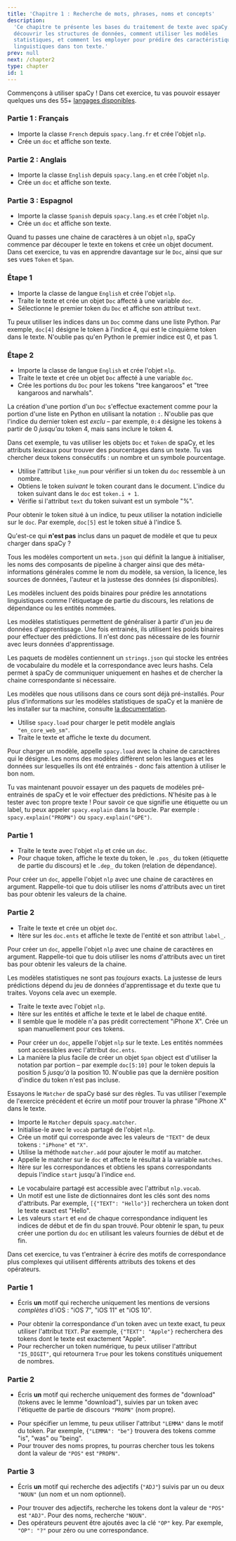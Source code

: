 ```yaml
---
title: 'Chapitre 1 : Recherche de mots, phrases, noms et concepts'
description:
  'Ce chapitre te présente les bases du traitement de texte avec spaCy. Tu vas
  découvrir les structures de données, comment utiliser les modèles
  statistiques, et comment les employer pour prédire des caractéristiques
  linguistiques dans ton texte.'
prev: null
next: /chapter2
type: chapter
id: 1
---
```


<exercise id="1" title="Présentation de spaCy" type="slides">

<slides source="chapter1_01_introduction-to-spacy" start="0:165" end="3:01">
</slides>

</exercise>

<exercise id="2" title="Prise en main">

Commençons à utiliser spaCy ! Dans cet exercice, tu vas pouvoir essayer quelques
uns des 55+ [langages disponibles](https://spacy.io/usage/models#languages).

### Partie 1 : Français

- Importe la classe `French` depuis `spacy.lang.fr` et crée l'objet `nlp`.
- Crée un `doc` et affiche son texte.

<codeblock id="01_02_01"></codeblock>

### Partie 2 : Anglais

- Importe la classe `English` depuis `spacy.lang.en` et crée l'objet `nlp`.
- Crée un `doc` et affiche son texte.

<codeblock id="01_02_02"></codeblock>

### Partie 3 : Espagnol

- Importe la classe `Spanish` depuis `spacy.lang.es` et crée l'objet `nlp`.
- Crée un `doc` et affiche son texte.

<codeblock id="01_02_03"></codeblock>

</exercise>

<exercise id="3" title="Documents, spans et tokens">

Quand tu passes une chaine de caractères à un objet `nlp`, spaCy commence par
découper le texte en tokens et crée un objet document. Dans cet exercice, tu vas
en apprendre davantage sur le `Doc`, ainsi que sur ses vues `Token` et `Span`.

### Étape 1

- Importe la classe de langue `English` et crée l'objet `nlp`.
- Traite le texte et crée un objet `Doc` affecté à une variable `doc`.
- Sélectionne le premier token du `Doc` et affiche son attribut `text`.

<codeblock id="01_03_01">

Tu peux utiliser les indices dans un `Doc` comme dans une liste Python. Par
exemple, `doc[4]` désigne le token à l'indice 4, qui est le cinquième token dans
le texte. N'oublie pas qu'en Python le premier indice est 0, et pas 1.

</codeblock>

### Étape 2

- Importe la classe de langue `English` et crée l'objet `nlp`.
- Traite le texte et crée un objet `Doc` affecté à une variable `doc`.
- Crée les portions du `Doc` pour les tokens "tree kangaroos" et "tree kangaroos
  and narwhals".

<codeblock id="01_03_02">

La création d'une portion d'un `Doc` s'effectue exactement comme pour la portion
d'une liste en Python en utilisant la notation `:`. N'oublie pas que l'indice du
dernier token est _exclu_ – par exemple, `0:4` désigne les tokens à partir de 0
_jusqu'au_ token 4, mais sans inclure le token 4.

</codeblock>

</exercise>

<exercise id="4" title="Attributs lexicaux">

Dans cet exemple, tu vas utiliser les objets `Doc` et `Token` de spaCy, et les
attributs lexicaux pour trouver des pourcentages dans un texte. Tu vas chercher
deux tokens consécutifs : un nombre et un symbole pourcentage.

- Utilise l'attribut `like_num` pour vérifier si un token du `doc` ressemble à
  un nombre.
- Obtiens le token _suivant_ le token courant dans le document. L'indice du
  token suivant dans le `doc` est `token.i + 1`.
- Vérifie si l'attribut `text` du token suivant est un symbole "%".

<codeblock id="01_04">

Pour obtenir le token situé à un indice, tu peux utiliser la notation indicielle
sur le `doc`. Par exemple, `doc[5]` est le token situé à l'indice 5.

</codeblock>

</exercise>

<exercise id="5" title="Modèles statistiques" type="slides">

<slides source="chapter1_02_statistical-models" start="3:12" end="7:01">
</slides>

</exercise>

<exercise id="6" title="Paquets de modèles" type="choice">

Qu'est-ce qui **n'est pas** inclus dans un paquet de modèle et que tu peux
charger dans spaCy ?

<choice>
<opt text="Un fichier de métadonnées contenant le langage, le pipeline et la licence.">

Tous les modèles comportent un `meta.json` qui définit la langue à initialiser,
les noms des composants de pipeline à charger ainsi que des méta-informations
générales comme le nom du modèle, sa version, la licence, les sources de
données, l'auteur et la justesse des données (si disponibles).

</opt>
<opt text="Des poids binaires pour effectuer des prédictions statistiques.">

Les modèles incluent des poids binaires pour prédire les annotations
linguistiques comme l'étiquetage de partie du discours, les relations de
dépendance ou les entités nommées.

</opt>
<opt correct="true" text="Les données annotées sur lesquelles le modèle a été entrainé.">

Les modèles statistiques permettent de généraliser à partir d'un jeu de données
d'apprentissage. Une fois entrainés, ils utilisent les poids binaires pour
effectuer des prédictions. Il n'est donc pas nécessaire de les fournir avec
leurs données d'apprentissage.

</opt>
<opt text="Les Strings du vocabulaire du modèle et leurs hashs.">

Les paquets de modèles contiennent un `strings.json` qui stocke les entrées de
vocabulaire du modèle et la correspondance avec leurs hashs. Cela permet à spaCy
de communiquer uniquement en hashes et de chercher la chaine correspondante si
nécessaire.

</opt>
</choice>

</exercise>

<exercise id="7" title="Chargement de modèles">

Les modèles que nous utilisons dans ce cours sont déjà pré-installés. Pour plus
d'informations sur les modèles statistiques de spaCy et la manière de les
installer sur ta machine, consulte
[la documentation](https://spacy.io/usage/models).

- Utilise `spacy.load` pour charger le petit modèle anglais `"en_core_web_sm"`.
- Traite le texte et affiche le texte du document.

<codeblock id="01_07">

Pour charger un modèle, appelle `spacy.load` avec la chaine de caractères qui le
désigne. Les noms des modèles diffèrent selon les langues et les données sur
lesquelles ils ont été entrainés - donc fais attention à utiliser le bon nom.

</codeblock>

</exercise>

<exercise id="8" title="Prédiction d'attributs linguistiques">

Tu vas maintenant pouvoir essayer un des paquets de modèles pré-entrainés de
spaCy et le voir effectuer des prédictions. N'hésite pas à le tester avec ton
propre texte ! Pour savoir ce que signifie une étiquette ou un label, tu peux
appeler `spacy.explain` dans la boucle. Par exemple : `spacy.explain("PROPN")`
ou `spacy.explain("GPE")`.

### Partie 1

- Traite le texte avec l'objet `nlp` et crée un `doc`.
- Pour chaque token, affiche le texte du token, le `.pos_` du token (étiquette
  de partie du discours) et le `.dep_` du token (relation de dépendance).

<codeblock id="01_08_01">

Pour créer un `doc`, appelle l'objet `nlp` avec une chaine de caractères en
argument. Rappelle-toi que tu dois utiliser les noms d'attributs avec un tiret
bas pour obtenir les valeurs de la chaine.

</codeblock>

### Partie 2

- Traite le texte et crée un objet `doc`.
- Itère sur les `doc.ents` et affiche le texte de l'entité et son attribut
  `label_`.

<codeblock id="01_08_02">

Pour créer un `doc`, appelle l'objet `nlp` avec une chaine de caractères en
argument. Rappelle-toi que tu dois utiliser les noms d'attributs avec un tiret
bas pour obtenir les valeurs de la chaine.

</codeblock>

</exercise>

<exercise id="9" title="Prédiction d'entités nommées dans le contexte">

Les modèles statistiques ne sont pas _toujours_ exacts. La justesse de leurs
prédictions dépend du jeu de données d'apprentissage et du texte que tu traites.
Voyons cela avec un exemple.

- Traite le texte avec l'objet `nlp`.
- Itère sur les entités et affiche le texte et le label de chaque entité.
- Il semble que le modèle n'a pas prédit correctement "iPhone X". Crée un span
  manuellement pour ces tokens.

<codeblock id="01_09">

- Pour créer un `doc`, appelle l'objet `nlp` sur le texte. Les entités nommées
  sont accessibles avec l'attribut `doc.ents`.
- La manière la plus facile de créer un objet `Span` object est d'utiliser la
  notation par portion – par exemple `doc[5:10]` pour le token depuis la
  position 5 _jusqu'à_ la position 10. N'oublie pas que la dernière position
  d'indice du token n'est pas incluse.

</codeblock>

</exercise>

<exercise id="10" title="Correspondances avec des règles" type="slides">

<slides source="chapter1_03_rule-based-matching" start="7:118" end="10:55">
</slides>

</exercise>

<exercise id="11" title="Utilisation du Matcher">

Essayons le `Matcher` de spaCy basé sur des règles. Tu vas utiliser l'exemple de
l'exercice précédent et écrire un motif pour trouver la phrase "iPhone X" dans
le texte.

- Importe le `Matcher` depuis `spacy.matcher`.
- Initialise-le avec le `vocab` partagé de l'objet `nlp`.
- Crée un motif qui corresponde avec les valeurs de `"TEXT"` de deux tokens :
  `"iPhone"` et `"X"`.
- Utilise la méthode `matcher.add` pour ajouter le motif au matcher.
- Appelle le matcher sur le `doc` et affecte le résultat à la variable
  `matches`.
- Itère sur les correspondances et obtiens les spans correspondants depuis
  l'indice `start` jusqu'à l'indice `end`.

<codeblock id="01_11">

- Le vocabulaire partagé est accessible avec l'attribut `nlp.vocab`.
- Un motif est une liste de dictionnaires dont les clés sont des noms
  d'attributs. Par exemple, `[{"TEXT": "Hello"}]` recherchera un token dont le
  texte exact est "Hello".
- Les valeurs `start` et `end` de chaque correspondance indiquent les indices de
  début et de fin du span trouvé. Pour obtenir le span, tu peux créer une
  portion du `doc` en utilisant les valeurs fournies de début et de fin.

</codeblock>

</exercise>

<exercise id="12" title="Ecriture de motifs">

Dans cet exercice, tu vas t'entrainer à écrire des motifs de correspondance plus
complexes qui utilisent différents attributs des tokens et des opérateurs.

### Partie 1

- Écris **un** motif qui recherche uniquement les mentions de versions
  _complètes_ d'iOS : "iOS 7", "iOS 11" et "iOS 10".

<codeblock id="01_12_01">

- Pour obtenir la correspondance d'un token avec un texte exact, tu peux
  utiliser l'attribut `TEXT`. Par exemple, `{"TEXT": "Apple"}` recherchera des
  tokens dont le texte est exactement "Apple".
- Pour rechercher un token numérique, tu peux utiliser l'attribut `"IS_DIGIT"`,
  qui retournera `True` pour les tokens constitués uniquement de nombres.

</codeblock>

### Partie 2

- Écris **un** motif qui recherche uniquement des formes de "download" (tokens
  avec le lemme "download"), suivies par un token avec l'étiquette de partie de
  discours `"PROPN"` (nom propre).

<codeblock id="01_12_02">

- Pour spécifier un lemme, tu peux utiliser l'attribut `"LEMMA"` dans le motif
  du token. Par exemple, `{"LEMMA": "be"}` trouvera des tokens comme "is", "was"
  ou "being".
- Pour trouver des noms propres, tu pourras chercher tous les tokens dont la
  valeur de `"POS"` est `"PROPN"`.

</codeblock>

### Partie 3

- Écris **un** motif qui recherche des adjectifs (`"ADJ"`) suivis par un ou deux
  `"NOUN"` (un nom et un nom optionnel).

<codeblock id="01_12_03">

- Pour trouver des adjectifs, recherche les tokens dont la valeur de `"POS"` est
  `"ADJ"`. Pour des noms, recherche `"NOUN"`.
- Des opérateurs peuvent être ajoutés avec la clé `"OP"` key. Par exemple,
  `"OP": "?"` pour zéro ou une correspondance.

</codeblock>

</exercise>
